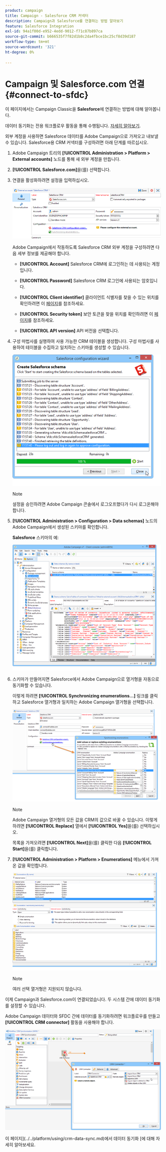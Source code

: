 ```yaml
---
product: campaign
title: Campaign - Salesforce CRM 커넥터
description: Campaign과 Salesforce를 연결하는 방법 알아보기
feature: Salesforce Integration
exl-id: 94a1f00d-e952-4edd-9012-f71c87b897ca
source-git-commit: b666535f7f82d1b8c2da4fbce1bc25cf8d39d187
workflow-type: tm+mt
source-wordcount: '321'
ht-degree: 0%

---
```


# Campaign 및 Salesforce.com 연결{#connect-to-sfdc}



이 페이지에서는 Campaign Classic을 **Salesforce**&#x200B;에 연결하는 방법에 대해 알아봅니다.

데이터 동기화는 전용 워크플로우 활동을 통해 수행됩니다. [자세히 알아보기](../../platform/using/crm-data-sync.md).


외부 계정을 사용하면 Salesforce 데이터를 Adobe Campaign으로 가져오고 내보낼 수 있습니다.
Salesforce용 CRM 커넥터를 구성하려면 아래 단계를 따르십시오.

1. Adobe Campaign 트리의 **[!UICONTROL Administration > Platform > External accounts]** 노드를 통해 새 외부 계정을 만듭니다.
1. **[!UICONTROL Salesforce.com]**&#x200B;을(를) 선택합니다.
1. 연결을 활성화하려면 설정을 입력하십시오.

   ![](assets/ext_account_17.png)

   Adobe Campaign에서 작동하도록 Salesforce CRM 외부 계정을 구성하려면 다음 세부 정보를 제공해야 합니다.

   * **[!UICONTROL Account]**
Salesforce CRM에 로그인하는 데 사용되는 계정입니다.

   * **[!UICONTROL Password]**
Salesforce CRM 로그인에 사용되는 암호입니다.

   * **[!UICONTROL Client identifier]**
클라이언트 식별자를 찾을 수 있는 위치를 확인하려면 이 [페이지](https://help.salesforce.com/articleView?id=000205876&amp;type=1)를 참조하세요.

   * **[!UICONTROL Security token]**
보안 토큰을 찾을 위치를 확인하려면 이 [페이지](https://help.salesforce.com/articleView?id=000205876&amp;type=1)를 참조하세요.

   * **[!UICONTROL API version]**
API 버전을 선택합니다.
1. 구성 마법사를 실행하여 사용 가능한 CRM 테이블을 생성합니다. 구성 마법사를 사용하여 테이블을 수집하고 일치하는 스키마를 생성할 수 있습니다.

   ![](assets/crm_connectors_sfdc_launch.png)

   >[!NOTE]
   >
   >설정을 승인하려면 Adobe Campaign 콘솔에서 로그오프했다가 다시 로그온해야 합니다.

1. **[!UICONTROL Administration > Configuration > Data schemas]** 노드의 Adobe Campaign에서 생성된 스키마를 확인합니다.

   **Salesforce** 스키마의 예:

   ![](assets/crm_connectors_sfdc_table.png)

1. 스키마가 만들어지면 Salesforce에서 Adobe Campaign으로 열거형을 자동으로 동기화할 수 있습니다.

   이렇게 하려면 **[!UICONTROL Synchronizing enumerations...]** 링크를 클릭하고 Salesforce 열거형과 일치하는 Adobe Campaign 열거형을 선택합니다.



   ![](assets/crm_connectors_sfdc_enum.png)

   >[!NOTE]
   >
   >Adobe Campaign 열거형의 모든 값을 CRM의 값으로 바꿀 수 있습니다. 이렇게 하려면 **[!UICONTROL Replace]** 열에서 **[!UICONTROL Yes]**&#x200B;을(를) 선택하십시오.


   목록을 가져오려면 **[!UICONTROL Next]**&#x200B;을(를) 클릭한 다음 **[!UICONTROL Start]**&#x200B;을(를) 클릭합니다.

1. **[!UICONTROL Administration > Platform > Enumerations]** 메뉴에서 가져온 값을 확인합니다.

   ![](assets/crm_connectors_sfdc_exe.png)

   >[!NOTE]
   >
   > 여러 선택 열거형은 지원되지 않습니다.

이제 Campaign과 Salesforce.com이 연결되었습니다. 두 시스템 간에 데이터 동기화를 설정할 수 있습니다.

Adobe Campaign 데이터와 SFDC 간에 데이터를 동기화하려면 워크플로우를 만들고 **[!UICONTROL CRM connector]** 활동을 사용해야 합니다.

![](assets/crm_connectors_sfdc_wf.png)

이 페이지](../../platform/using/crm-data-sync.md)에서 데이터 동기화 [에 대해 자세히 알아보세요.
